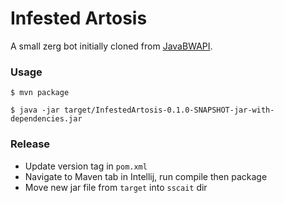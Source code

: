 #  Infested Artosis

A small zerg bot initially cloned from [JavaBWAPI](https://github.com/JavaBWAPI/jbwapi-java-template).

### Usage
```
$ mvn package

$ java -jar target/InfestedArtosis-0.1.0-SNAPSHOT-jar-with-dependencies.jar
```

### Release

- Update version tag in `pom.xml`
- Navigate to Maven tab in Intellij, run compile then package
- Move new jar file from `target` into `sscait` dir
